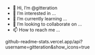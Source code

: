 - 👋 Hi, I’m @gitteration
- 👀 I’m interested in ...
- 🌱 I’m currently learning ...
- 💞️ I’m looking to collaborate on ...
- 📫 How to reach me ...

github-readme-stats.vercel.app/api?username=gitteration&show_icons=true
<!---
gitteration/gitteration is a ✨ special ✨ repository because its `README.md` (this file) appears on your GitHub profile.
You can click the Preview link to take a look at your changes.
--->
